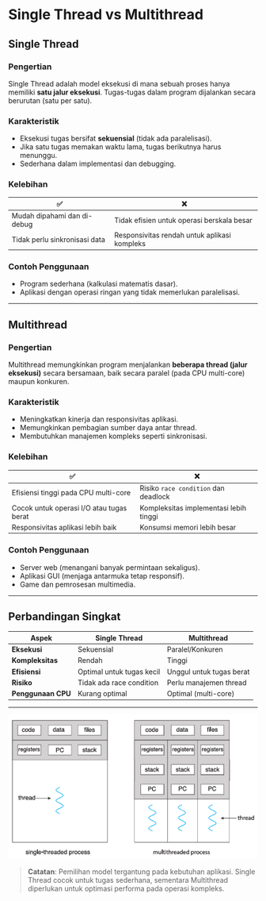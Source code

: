 # Single Thread vs Multithread

## Single Thread

### Pengertian
Single Thread adalah model eksekusi di mana sebuah proses hanya memiliki **satu jalur eksekusi**. Tugas-tugas dalam program dijalankan secara berurutan (satu per satu).

### Karakteristik
- Eksekusi tugas bersifat **sekuensial** (tidak ada paralelisasi).
- Jika satu tugas memakan waktu lama, tugas berikutnya harus menunggu.
- Sederhana dalam implementasi dan debugging.

### Kelebihan
| ✅ | ❌ |
|----|----|
| Mudah dipahami dan di-debug | Tidak efisien untuk operasi berskala besar |
| Tidak perlu sinkronisasi data | Responsivitas rendah untuk aplikasi kompleks |

### Contoh Penggunaan
- Program sederhana (kalkulasi matematis dasar).
- Aplikasi dengan operasi ringan yang tidak memerlukan paralelisasi.

---

## Multithread

### Pengertian
Multithread memungkinkan program menjalankan **beberapa thread (jalur eksekusi)** secara bersamaan, baik secara paralel (pada CPU multi-core) maupun konkuren.

### Karakteristik
- Meningkatkan kinerja dan responsivitas aplikasi.
- Memungkinkan pembagian sumber daya antar thread.
- Membutuhkan manajemen kompleks seperti sinkronisasi.

### Kelebihan
| ✅ | ❌ |
|----|----|
| Efisiensi tinggi pada CPU multi-core | Risiko `race condition` dan deadlock |
| Cocok untuk operasi I/O atau tugas berat | Kompleksitas implementasi lebih tinggi |
| Responsivitas aplikasi lebih baik | Konsumsi memori lebih besar |

### Contoh Penggunaan
- Server web (menangani banyak permintaan sekaligus).
- Aplikasi GUI (menjaga antarmuka tetap responsif).
- Game dan pemrosesan multimedia.

---

## Perbandingan Singkat
| Aspek              | Single Thread          | Multithread            |
|---------------------|------------------------|------------------------|
| **Eksekusi**        | Sekuensial             | Paralel/Konkuren       |
| **Kompleksitas**    | Rendah                 | Tinggi                 |
| **Efisiensi**       | Optimal untuk tugas kecil | Unggul untuk tugas berat |
| **Risiko**          | Tidak ada race condition | Perlu manajemen thread |
| **Penggunaan CPU**  | Kurang optimal         | Optimal (multi-core)   |

---

![FotoSingle&Multi Thread](https://github.com/GapsMyers/SisOp-2025/blob/main/Tugas%207/thread.png)

> **Catatan**: Pemilihan model tergantung pada kebutuhan aplikasi. Single Thread cocok untuk tugas sederhana, sementara Multithread diperlukan untuk optimasi performa pada operasi kompleks.
